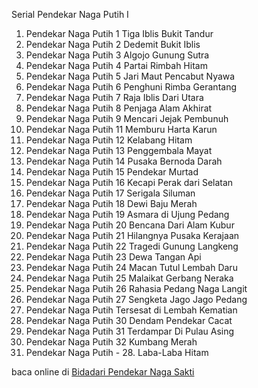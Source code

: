Serial Pendekar Naga Putih I
01. Pendekar Naga Putih 1 Tiga Iblis Bukit Tandur
02. Pendekar Naga Putih 2 Dedemit Bukit Iblis
03. Pendekar Naga Putih 3 Algojo Gunung Sutra
04. Pendekar Naga Putih 4 Partai Rimbah Hitam
05. Pendekar Naga Putih 5 Jari Maut Pencabut
Nyawa
06. Pendekar Naga Putih 6 Penghuni Rimba
Gerantang
07. Pendekar Naga Putih 7 Raja Iblis Dari Utara
08. Pendekar Naga Putih 8 Penjaga Alam Akhirat
09. Pendekar Naga Putih 9 Mencari Jejak Pembunuh
10. Pendekar Naga Putih 11 Memburu Harta Karun
11. Pendekar Naga Putih 12 Kelabang Hitam
12. Pendekar Naga Putih 13 Penggembala Mayat
13. Pendekar Naga Putih 14 Pusaka Bernoda Darah
14. Pendekar Naga Putih 15 Pendekar Murtad
15. Pendekar Naga Putih 16 Kecapi Perak dari
Selatan
16. Pendekar Naga Putih 17 Serigala Siluman
17. Pendekar Naga Putih 18 Dewi Baju Merah
18. Pendekar Naga Putih 19 Asmara di Ujung Pedang
19. Pendekar Naga Putih 20 Bencana Dari Alam
Kubur
20. Pendekar Naga Putih 21 Hilangnya Pusaka
Kerajaan
21. Pendekar Naga Putih 22 Tragedi Gunung
Langkeng
22. Pendekar Naga Putih 23 Dewa Tangan Api
23. Pendekar Naga Putih 24 Macan Tutul Lembah
Daru
24. Pendekar Naga Putih 25 Malaikat Gerbang
Neraka
25. Pendekar Naga Putih 26 Rahasia Pedang Naga
Langit
26. Pendekar Naga Putih 27 Sengketa Jago Jago
Pedang
27. Pendekar Naga Putih Tersesat di Lembah
Kematian
28. Pendekar Naga Putih 30 Dendam Pendekar
Cacat
29. Pendekar Naga Putih 31 Terdampar Di Pulau
Asing
30. Pendekar Naga Putih 32 Kumbang Merah
31. Pendekar Naga Putih - 28. Laba-Laba Hitam

baca online di <a href='http://cerita-silat.mywapblog.com' title='Pedang Sakti Cersil Istana Pendekar Dewa Naga Raja Iblis Racun Ceritasilat '> Bidadari Pendekar Naga Sakti</a>